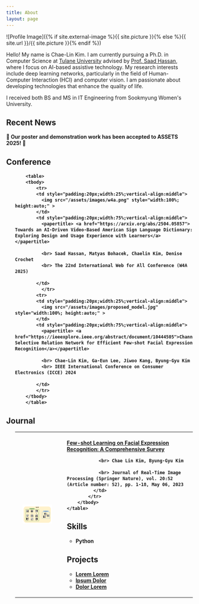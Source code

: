 ```yaml
---
title: About
layout: page
---
```

![Profile Image]({% if site.external-image %}{{ site.picture }}{% else %}{{ site.url }}/{{ site.picture }}{% endif %})

<p> Hello! My name is Chae-Lin Kim.
I am currently pursuing a Ph.D. in Computer Science at <a href="https://sse.tulane.edu/">Tulane University</a> advised by <a href="https://saadh.info/">Prof. Saad Hassan</a>, where I focus on AI-based assistive technology. My research interests include deep learning networks, particularly in the field of Human-Computer Interaction (HCI) and computer vision. I am passionate about developing technologies that enhance the quality of life.</p>

<p>I received both BS and MS in IT Engineering from Sookmyung Women's University.</p> 

<h2>Recent News</h2>
  <b>🎉 Our poster and demonstration work has been accepted to <b>ASSETS 2025</b>! 🎉

	  
<h2>Conference</h2>
<ul class="conference">

        <table>
		<tbody>
  			<tr>
			<td style="padding:20px;width:25%;vertical-align:middle">
			  <img src="/assets/images/w4a.png" style="width:100%; height:auto;" >
			</td>
			<td style="padding:20px;width:75%;vertical-align:middle">
			  <papertitle> <a href="https://arxiv.org/abs/2504.05857"> Towards an AI-Driven Video-Based American Sign Language Dictionary: Exploring Design and Usage Experience with Learners</a></papertitle>
			  	
			  <br> Saad Hassan, Matyas Bohacek, Chaelin Kim, Denise Crochet
			  <br> The 22nd International Web for All Conference (W4A 2025)

			</td>
			  </tr>    
  			<tr>
			<td style="padding:20px;width:25%;vertical-align:middle">
			  <img src="/assets/images/proposed_model.jpg" style="width:100%; height:auto;" >
			</td>
			<td style="padding:20px;width:75%;vertical-align:middle">
			  <papertitle> <a href="https://ieeexplore.ieee.org/abstract/document/10444505">Channel Selective Relation Network for Efficient Few-shot Facial Expression Recognition</a></papertitle>
			 	
			  <br> Chae-Lin Kim, Ga-Eun Lee, Jiwoo Kang, Byung-Gyu Kim
			  <br> IEEE International Conference on Consumer Electronics (ICCE) 2024

			</td>
			</tr>   
		</tbody>
        </table>



</ul>

<h2>Journal</h2>
<ul class="journal">
        <table>
		<tbody>
			<tr>
			  <td style="padding:20px;width:25%;vertical-align:middle">
				<img src="/assets/images/survey_fer.png" style="width:100%; height:auto;" >
			  </td>
			  <td style="padding:20px;width:75%;vertical-align:middle">
				<papertitle><a href="https://link.springer.com/article/10.1007/s11554-023-01310-x">Few-shot Learning on Facial Expression Recognition: A Comprehensive Survey</a></papertitle>
				
				<br> Chae Lin Kim, Byung-Gyu Kim

		        <br> Journal of Real-Time Image Processing (Springer Nature), vol. 20:52 (Article number: 52), pp. 1-18, May 06, 2023
			  </td>
			</tr>          
		</tbody>
 	</table>

</ul>


<h2>Skills</h2>
<ul class="skills">
	<li>Python</li>
</ul>

<h2>Projects</h2>

<ul>
	<li><a href="https://github.com/">Lorem Lorem</a></li>
	<li><a href="https://github.com/">Ipsum Dolor</a></li>
	<li><a href="https://github.com/">Dolor Lorem</a></li>
</ul>
